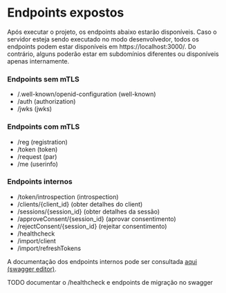 # Endpoints expostos
Após executar o projeto, os endpoints abaixo estarão disponíveis. Caso o servidor esteja sendo executado no modo desenvolvedor, todos os endpoints podem estar disponíveis em https://localhost:3000/<endpoint>. Do contrário, alguns poderão estar em subdomínios diferentes ou disponíveis apenas internamente.

### Endpoints sem mTLS
- /.well-known/openid-configuration (well-known)
- /auth (authorization)
- /jwks (jwks)

### Endpoints com mTLS
- /reg (registration)
- /token (token)
- /request (par)
- /me (userinfo)

### Endpoints internos
- /token/introspection (introspection)
- /clients/{client_id} (obter detalhes do client)
- /sessions/{session_id} (obter detalhes da sessão)
- /approveConsent/{session_id} (aprovar consentimento)
- /rejectConsent/{session_id} (rejeitar consentimento)
- /healthcheck
- /import/client
- /import/refreshTokens

A documentação dos endpoints internos pode ser consultada [aqui (swagger editor)](https://editor.swagger.io/?url=https://raw.githubusercontent.com/ranierimazili/o2b2-auth-server/main/apis_internas.yaml).

TODO documentar o /healthcheck e endpoints de migração no swagger